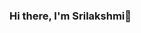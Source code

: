 ### Hi there, I'm Srilakshmi👋

<!--
**srilakshmi0411/srilakshmi0411** is a ✨ _special_ ✨ repository because its `README.md` (this file) appears on your GitHub profile.

Here are some ideas to get you started:

- 🔭 I’m currently working on Google Colab
- 🌱 I’m currently learning Deep Learning
- 👯 I’m looking to collaborate on Machine Learning Projects
- 📫 How to reach me: srilakshmikrishna98@gmail.com
-->
